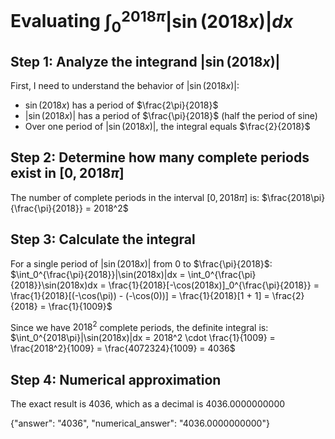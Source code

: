 # Evaluating $\int_0^{2018\pi}\left|\sin(2018x)\right|dx$

## Step 1: Analyze the integrand $|\sin(2018x)|$

First, I need to understand the behavior of $|\sin(2018x)|$:
- $\sin(2018x)$ has a period of $\frac{2\pi}{2018}$
- $|\sin(2018x)|$ has a period of $\frac{\pi}{2018}$ (half the period of sine)
- Over one period of $|\sin(2018x)|$, the integral equals $\frac{2}{2018}$

## Step 2: Determine how many complete periods exist in $[0, 2018\pi]$

The number of complete periods in the interval $[0, 2018\pi]$ is:
$\frac{2018\pi}{\frac{\pi}{2018}} = 2018^2$

## Step 3: Calculate the integral

For a single period of $|\sin(2018x)|$ from $0$ to $\frac{\pi}{2018}$:
$\int_0^{\frac{\pi}{2018}}|\sin(2018x)|dx = \int_0^{\frac{\pi}{2018}}\sin(2018x)dx = \frac{1}{2018}[-\cos(2018x)]_0^{\frac{\pi}{2018}} = \frac{1}{2018}[(-\cos(\pi)) - (-\cos(0))] = \frac{1}{2018}[1 + 1] = \frac{2}{2018} = \frac{1}{1009}$

Since we have $2018^2$ complete periods, the definite integral is:
$\int_0^{2018\pi}|\sin(2018x)|dx = 2018^2 \cdot \frac{1}{1009} = \frac{2018^2}{1009} = \frac{4072324}{1009} = 4036$

## Step 4: Numerical approximation

The exact result is $4036$, which as a decimal is $4036.0000000000$

{"answer": "4036", "numerical_answer": "4036.0000000000"}